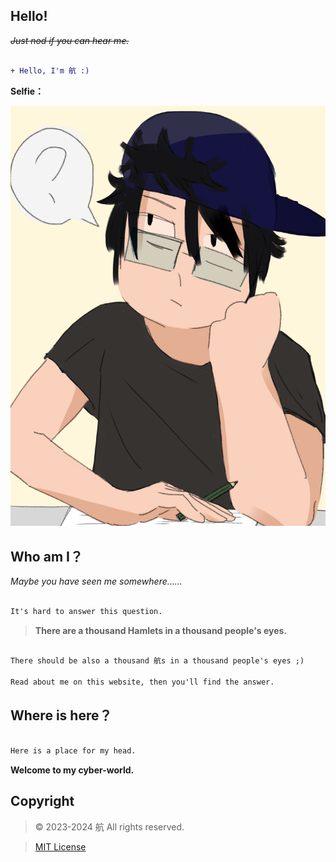 ## Hello!

~~*Just nod if you can hear me.*~~

```diff

+ Hello, I'm 航 :)

```
**Selfie：**

![](Me.png)

## Who am I？

*Maybe you have seen me somewhere……*

```diff

It's hard to answer this question.

```

> **There are a thousand Hamlets in a thousand people's eyes.**

```diff

There should be also a thousand 航s in a thousand people's eyes ;)

Read about me on this website, then you'll find the answer.

```

## Where is here？

```diff

Here is a place for my head.

```

**Welcome to my cyber-world.**

## Copyright


> © 2023-2024 航 All rights reserved.

> [MIT License](https://opensource.org/license/mit/)
